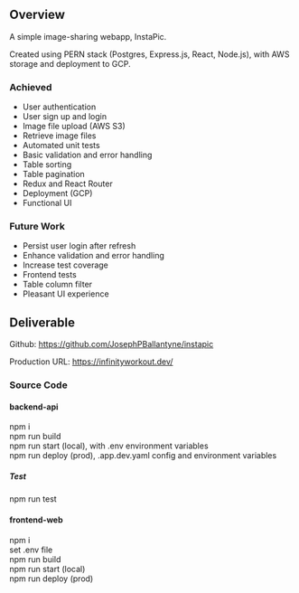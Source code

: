 ## Overview

A simple image-sharing webapp, InstaPic.

Created using PERN stack (Postgres, Express.js, React, Node.js), with AWS storage and deployment to GCP.

### Achieved

- User authentication
- User sign up and login
- Image file upload (AWS S3)
- Retrieve image files
- Automated unit tests
- Basic validation and error handling
- Table sorting
- Table pagination
- Redux and React Router
- Deployment (GCP)
- Functional UI

### Future Work

- Persist user login after refresh
- Enhance validation and error handling
- Increase test coverage
- Frontend tests
- Table column filter
- Pleasant UI experience

## Deliverable

Github: https://github.com/JosephPBallantyne/instapic

Production URL: https://infinityworkout.dev/

### Source Code

#### backend-api

npm i  
npm run build  
npm run start (local), with .env environment variables  
npm run deploy (prod), .app.dev.yaml config and environment variables

##### Test

npm run test

#### frontend-web

npm i  
set .env file  
npm run build  
npm run start (local)  
npm run deploy (prod)
